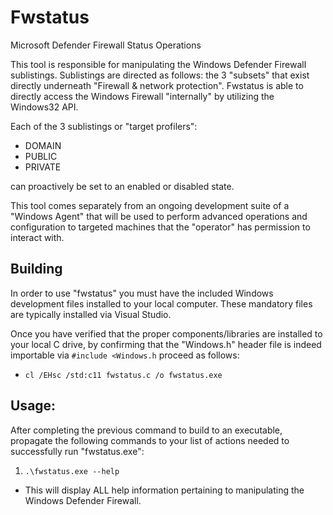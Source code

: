 # Fwstatus
Microsoft Defender Firewall Status Operations

This tool is responsible for manipulating the Windows Defender Firewall sublistings. Sublistings are directed as follows: the 3 "subsets" that exist directly underneath "Firewall & network protection". Fwstatus is able to directly access the Windows
Firewall "internally" by utilizing the Windows32 API.

Each of the 3 sublistings or "target profilers":
  * DOMAIN
  * PUBLIC
  * PRIVATE

can proactively be set to an enabled or disabled state.

This tool comes separately from an ongoing development suite of a "Windows Agent" that will be used to perform advanced operations and configuration to targeted machines that the "operator" has permission to interact with.

## Building
In order to use "fwstatus" you must have the included Windows development files installed to your local computer. These mandatory files are typically installed via Visual Studio.

Once you have verified that the proper components/libraries are installed to your local C drive, by confirming that the "Windows.h" header file is indeed importable via `#include <Windows.h` proceed as follows:
* `cl /EHsc /std:c11 fwstatus.c /o fwstatus.exe`


## Usage:
After completing the previous command to build to an executable, propagate the following commands to your list of actions needed to successfully run "fwstatus.exe":
1. `.\fwstatus.exe --help`
  - This will display ALL help information pertaining to manipulating the Windows Defender Firewall.
